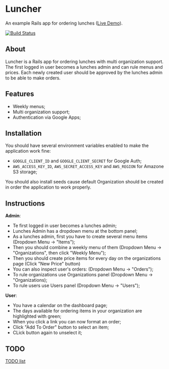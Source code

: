 # Luncher

An example Rails app for ordering lunches ([Live Demo](https://zluncher.herokuapp.com "Live Demo")).

[![Build Status](https://travis-ci.org/zinovyev/luncher.svg?branch=master)](https://travis-ci.org/zinovyev/luncher)

## About

Luncher is a Rails app for ordering lunches with multi organization support.
The first logged in user becomes a lunches admin and can rule menus and prices.
Each newly created user should be approved by the lunches admin to be able to make orders.

## Features

* Weekly menus;
* Multi organization support;
* Authentication via Google Apps;


## Installation

You should have several environment variables enabled to make the application work fine:
* `GOOGLE_CLIENT_ID` and `GOOGLE_CLIENT_SECRET` for Google Auth;
* `AWS_ACCESS_KEY_ID`, `AWS_SECRET_ACCESS_KEY` and `AWS_REGION` for Amazone S3 storage;

You should also install seeds cause default Organization should be created in order the application to work properly.

## Instructions

**Admin**:

* Te first logged in user becomes a lunches admin;
* Lunches Admin has a dropdown menu at the bottom panel;
* As a lunches admin, first you have to create several menu items (Dropdown Menu -> "Items");
* Then you should combine a weekly menu of them (Dropdown Menu -> "Organizations", then click "Weekly Menu");
* Then you should create price items for every day on the organizations page (Click "New Price" button)
* You can also inspect user's orders: (Dropdown Menu -> "Orders");
* To rule organizations use Organizations panel (Dropdown Menu -> "Organizations);
* To rule users use Users panel (Dropdown Menu -> "Users");

**User**:

* You have a calendar on the dashboard page;
* The days available for ordering items in your organization are highlighted with green;
* When you click a link you can now format an order;
* Click "Add To Order" button to select an item;
* CLick button again to unselect it;

## TODO
[TODO list](/doc/todo.md)

